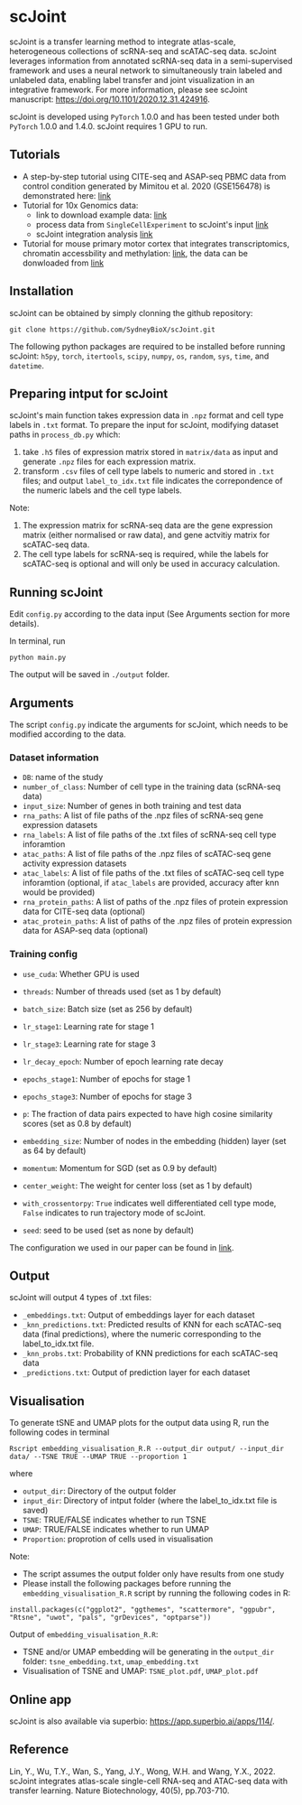 # scJoint

scJoint is a transfer learning method to integrate atlas-scale, heterogeneous collections of scRNA-seq and scATAC-seq data. scJoint leverages information from annotated scRNA-seq data in a semi-supervised framework and uses a neural network to simultaneously train labeled and unlabeled data, enabling label transfer and joint visualization in an integrative framework. For more information, please see scJoint manuscript: https://doi.org/10.1101/2020.12.31.424916.


scJoint is developed using `PyTorch` 1.0.0 and has been tested under both  `PyTorch` 1.0.0 and 1.4.0. scJoint requires 1 GPU to run.

## Tutorials

+ A step-by-step tutorial using CITE-seq and ASAP-seq PBMC data from control condition generated by Mimitou et al. 2020 (GSE156478) is demonstrated here: [link](https://github.com/sydneybiox/scJoint/blob/main/tutorial/CITE-seq%20and%20ASAP-seq%20integration%20using%20scJoint.ipynb)
+ Tutorial for 10x Genomics data:
    + link to download example data: [link](http://www.maths.usyd.edu.au/u/yingxinl/wwwnb/scJoint/data_10x.zip)        
    + process data from `SingleCellExperiment` to scJoint's input [link](https://github.com/sydneybiox/scJoint/blob/main/tutorial/sce_to_h5.ipynb)
    + scJoint integration analysis [link](https://github.com/sydneybiox/scJoint/blob/main/tutorial/Analysis%20of%2010xGenomics%20data%20using%20scJoint.ipynb)
+ Tutorial for mouse primary motor cortex that integrates transcriptomics, chromatin accessbility and methylation: [link](https://github.com/sydneybiox/scJoint/blob/main/tutorial/MousePrimaryMotorCortex.ipynb), the data can be donwloaded from [link](https://www.maths.usyd.edu.au/u/yingxinl/wwwnb/scJoint/data_MOp.zip)

## Installation

scJoint can be obtained by simply clonning the github repository:

```
git clone https://github.com/SydneyBioX/scJoint.git
```

The following python packages are required to be installed before running scJoint:
`h5py`, `torch`, `itertools`, `scipy`, `numpy`,  `os`, `random`, `sys`, `time`, and `datetime`.


## Preparing intput for scJoint

scJoint's main function takes expression data in `.npz` format and cell type labels in `.txt`  format. To prepare the input for scJoint, modifying dataset paths in `process_db.py` which:

1. take `.h5` files of expression matrix stored in `matrix/data` as input and generate `.npz` files for each expression matrix.
2. transform `.csv` files of cell type labels to numeric and stored in `.txt` files; and output `label_to_idx.txt` file indicates the correpondence of the numeric labels and the cell type labels.

Note:

1. The expression matrix for scRNA-seq data are the gene expression matrix (either normalised or raw data), and gene actvitiy matrix for scATAC-seq data.
2. The cell type labels for scRNA-seq is required, while the labels for scATAC-seq is optional and will only be used in accuracy calculation.

## Running scJoint

Edit `config.py` according to the data input (See Arguments section for more details).

In terminal, run

```
python main.py
```

The output will be saved in `./output` folder.


## Arguments

The script `config.py` indicate the arguments for scJoint, which needs to be modified according to the data.

### Dataset information

+ `DB`: name of the study
+ `number_of_class`: Number of cell type in the training data (scRNA-seq data)
+ `input_size`: Number of genes in both training and test data
+ `rna_paths`: A list of file paths of the .npz files of scRNA-seq gene expression datasets
+ `rna_labels`: A list of file paths of the .txt files of scRNA-seq cell type inforamtion
+ `atac_paths`: A list of file paths of the .npz files of scATAC-seq gene activity expression datasets
+ `atac_labels`: A list of file paths of the .txt files of scATAC-seq cell type inforamtion (optional, if `atac_labels` are provided, accuracy after knn would be provided)
+ `rna_protein_paths`: A list of paths of the .npz files of protein expression data for CITE-seq data (optional)
+ `atac_protein_paths`: A list of paths of the .npz files of protein expression data for ASAP-seq data (optional)

### Training config

+ `use_cuda`: Whether GPU is used
+ `threads`: Number of threads used (set as 1 by default)

+ `batch_size`: Batch size (set as 256 by default)
+ `lr_stage1`: Learning rate for stage 1
+ `lr_stage3`: Learning rate for stage 3
+ `lr_decay_epoch`: Number of epoch learning rate decay
+ `epochs_stage1`: Number of epochs for stage 1
+ `epochs_stage3`: Number of epochs for stage 3
+ `p`: The fraction of data pairs expected to have high cosine similarity scores (set as 0.8 by default)
+ `embedding_size`: Number of nodes in the embedding (hidden) layer (set as 64 by default)
+ `momentum`: Momentum for SGD (set as 0.9 by default)
+ `center_weight`: The weight for center loss (set as 1 by default)
+ `with_crossentorpy`: `True` indicates well differentiated cell type mode, `False` indicates to run trajectory mode of scJoint.
+ `seed`: seed to be used (set as none by default)

The configuration we used in our paper can be found in [link](https://github.com/sydneybiox/scJoint/blob/main/tutorial/config_notes.ipynb).

## Output

scJoint will output 4 types of .txt files: 

+ `_embeddings.txt`: Output of embeddings layer for each dataset
+ `_knn_predictions.txt`: Predicted results of KNN for each scATAC-seq data (final predictions), where the numeric corresponding to the label_to_idx.txt file.
+ `_knn_probs.txt`: Probability of KNN predictions for each scATAC-seq data
+ `_predictions.txt`: Output of prediction layer for each dataset



## Visualisation

To generate tSNE and UMAP plots for the output data using R, run the following codes in terminal

```
Rscript embedding_visualisation_R.R --output_dir output/ --input_dir data/ --TSNE TRUE --UMAP TRUE --proportion 1
```

where

+ `output_dir`: Directory of the output folder
+ `input_dir`: Directory of intput folder (where the label_to_idx.txt file is saved)
+ `TSNE`: TRUE/FALSE indicates whether to run TSNE 
+ `UMAP`: TRUE/FALSE indicates whether to run UMAP 
+ `Proportion`: proprotion of cells used in visualisation

Note: 

+ The script assumes the output folder only have results from one study
+ Please install the following packages before running the `embedding_visualisation_R.R` script by running the following codes in R:

```
install.packages(c("ggplot2", "ggthemes", "scattermore", "ggpubr", "Rtsne", "uwot", "pals", "grDevices", "optparse"))
```

Output of `embedding_visualisation_R.R`: 

+ TSNE and/or UMAP embedding will be generating in the `output_dir` folder: `tsne_embedding.txt`, `umap_embedding.txt`
+ Visualisation of TSNE and UMAP: `TSNE_plot.pdf`, `UMAP_plot.pdf`


## Online app 

scJoint is also available via superbio: https://app.superbio.ai/apps/114/.

## Reference

Lin, Y., Wu, T.Y., Wan, S., Yang, J.Y., Wong, W.H. and Wang, Y.X., 2022. scJoint integrates atlas-scale single-cell RNA-seq and ATAC-seq data with transfer learning. Nature Biotechnology, 40(5), pp.703-710.


